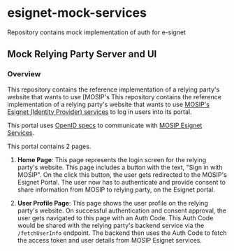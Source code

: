 # esignet-mock-services

Repository contains mock implementation of auth for e-signet

## Mock Relying Party Server and UI

### Overview

This repository contains the reference implementation of a relying party's website that wants to use [MOSIP's
This repository contains the reference implementation of a relying party's website that wants to use [MOSIP's Esignet (Identity Provider) services](https://github.com/mosip/esignet) to log in users into its portal.

This portal uses [OpenID specs](https://openid.net/specs/openid-connect-core-1_0.html) to communicate with [MOSIP Esignet Services](https://github.com/mosip/esignet).

This portal contains 2 pages.

1. **Home Page**: This page represents the login screen for the relying party's website. This page includes a button with the text, "Sign in with MOSIP". On the click this button, the user gets redirected to the MOSIP's Esignet Portal. The user now has to authenticate and provide consent to share information from MOSIP to relying party, on the Esignet portal.

2. **User Profile Page**: This page shows the user profile on the relying party's website. On successful authentication and consent approval, the user gets navigated to this page with an Auth Code. This Auth Code would be shared with the relying party's backend service via the `/fetchUserInfo` endpoint. The backend then uses the Auth Code to fetch the access token and user details from MOSIP Esignet services.
